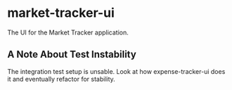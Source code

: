 # market-tracker-ui

The UI for the Market Tracker application.

## A Note About Test Instability

The integration test setup is unsable. Look at how expense-tracker-ui does it and eventually refactor for stability.